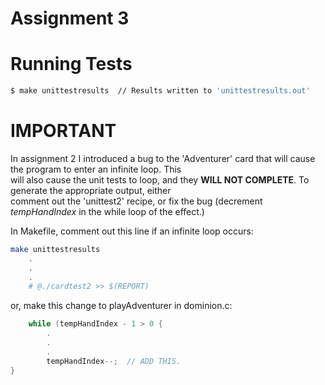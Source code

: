 Assignment 3
===

Running Tests
===

```bash
$ make unittestresults  // Results written to 'unittestresults.out'
```

IMPORTANT
===
In assignment 2 I introduced a bug to the 'Adventurer' card that will cause the program to enter an infinite loop. This  
will also cause the unit tests to loop, and they **WILL NOT COMPLETE**. To generate the appropriate output, either  
comment out the 'unittest2' recipe, or fix the bug (decrement *tempHandIndex* in the while loop of the effect.)

In Makefile, comment out this line if an infinite loop occurs:
``` bash
make unittestresults
	.
	.
	.
	# @./cardtest2 >> $(REPORT)
```

or, make this change to playAdventurer in dominion.c:

```c
	while (tempHandIndex - 1 > 0 {
		.
		.
		.
		tempHandIndex--;  // ADD THIS.
}
```
